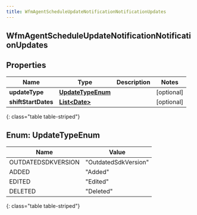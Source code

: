 ```yaml
---
title: WfmAgentScheduleUpdateNotificationNotificationUpdates
---
```

## WfmAgentScheduleUpdateNotificationNotificationUpdates


## Properties

| Name | Type | Description | Notes |
| ------------ | ------------- | ------------- | ------------- |
| **updateType** | [**UpdateTypeEnum**](#UpdateTypeEnum) |  |  [optional] |
| **shiftStartDates** | [**List&lt;Date&gt;**](Date.html) |  |  [optional] |
{: class="table table-striped"}


<a name="UpdateTypeEnum"></a>

## Enum: UpdateTypeEnum

| Name | Value |
| ---- | ----- |
| OUTDATEDSDKVERSION | &quot;OutdatedSdkVersion&quot; |
| ADDED | &quot;Added&quot; |
| EDITED | &quot;Edited&quot; |
| DELETED | &quot;Deleted&quot; |
{: class="table table-striped"}



